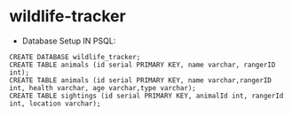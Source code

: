 # wildlife-tracker

* Database Setup
IN PSQL:
````
CREATE DATABASE wildlife_tracker;
CREATE TABLE animals (id serial PRIMARY KEY, name varchar, rangerID int);
CREATE TABLE animals (id serial PRIMARY KEY, name varchar,rangerID int, health varchar, age varchar,type varchar);
CREATE TABLE sightings (id serial PRIMARY KEY, animalId int, rangerId int, location varchar);
````
